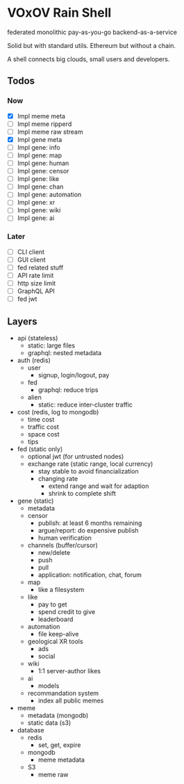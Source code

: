 # VOxOV Rain Shell

federated monolithic pay-as-you-go backend-as-a-service

Solid but with standard utils. Ethereum but without a chain.

A shell connects big clouds, small users and developers.

## Todos

### Now

- [x] Impl meme meta
- [ ] Impl meme ripperd
- [ ] Impl meme raw stream
- [x] Impl gene meta
- [ ] Impl gene: info
- [ ] Impl gene: map
- [ ] Impl gene: human
- [ ] Impl gene: censor
- [ ] Impl gene: like
- [ ] Impl gene: chan 
- [ ] Impl gene: automation
- [ ] Impl gene: xr
- [ ] Impl gene: wiki
- [ ] Impl gene: ai

### Later

- [ ] CLI client
- [ ] GUI client
- [ ] fed related stuff
- [ ] API rate limit
- [ ] http size limit
- [ ] GraphQL API
- [ ] fed jwt

## Layers

- api (stateless)
    - static: large files
    - graphql: nested metadata
- auth (redis)
    - user
        - signup, login/logout, pay
    - fed
        - graphql: reduce trips
    - alien
        - static: reduce inter-cluster traffic
- cost (redis, log to mongodb)
    - time cost
    - traffic cost
    - space cost
    - tips
- fed (static only)
    - optional jwt (for untrusted nodes)
    - exchange rate (static range, local currency)
        - stay stable to avoid financialization
        - changing rate
            - extend range and wait for adaption
            - shrink to complete shift
- gene (static)
    - metadata
    - censor
        - publish: at least 6 months remaining
        - argue/report: do expensive publish
        - human verification
    - channels (buffer/cursor)
        - new/delete
        - push
        - pull
        - application: notification, chat, forum
    - map
        - like a filesystem
    - like
        - pay to get
        - spend credit to give
        - leaderboard
    - automation
        - file keep-alive
    - geological XR tools
        - ads
        - social
    - wiki
        - 1:1 server-author likes
    - ai
        - models
    - recommandation system
        - index all public memes
- meme
    - metadata (mongodb)
    - static data (s3)
- database
    - redis
        - set, get, expire
    - mongodb
        - meme metadata
    - S3
        - meme raw
